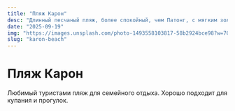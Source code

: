 ```yaml
---
title: "Пляж Карон"
desc: "Длинный песчаный пляж, более спокойный, чем Патонг, с мягким золотым песком."
date: "2025-09-19"
img: "https://images.unsplash.com/photo-1493558103817-58b2924bce98?w=700&h=300&q=80&fit=crop&auto=format"
slug: "karon-beach"
---
```


# Пляж Карон

Любимый туристами пляж для семейного отдыха. Хорошо подходит для купания и прогулок.